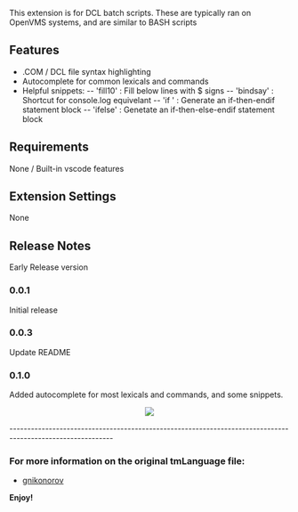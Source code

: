 
This extension is for DCL batch scripts. These are typically ran on OpenVMS systems, and are similar to BASH scripts

## Features

- .COM / DCL file syntax highlighting
- Autocomplete for common lexicals and commands
- Helpful snippets: 
-- 'fill10'  : Fill below lines with $ signs
-- 'bindsay' : Shortcut for console.log equivelant
-- 'if '     : Generate an if-then-endif statement block
-- 'ifelse'  : Genetate an if-then-else-endif statement block

## Requirements

None / Built-in vscode features

## Extension Settings

None

## Release Notes

Early Release version

### 0.0.1

Initial release

### 0.0.3

Update README

### 0.1.0

Added autocomplete for most lexicals and commands, and some snippets.


<p align="center">
  <img src="https://raw.githubusercontent.com/tomesparon/OpenVMS-DCL-VSCODE-Lang-Support/master/images/code.png">
</p>
-----------------------------------------------------------------------------------------------------------

### For more information on the original tmLanguage file:

* [gnikonorov](https://github.com/gnikonorov/OpenVMS-DCL-Sublime-Lang-Support)

**Enjoy!**
